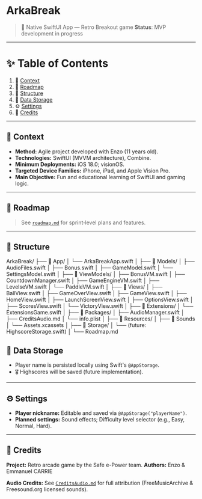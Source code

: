 # ArkaBreak

> 📱 Native SwiftUI App — Retro Breakout game
> **Status**: MVP development in progress

---

# ✨ Table of Contents

1. 🎯 [Context](#🎯-context)
2. 🚀 [Roadmap](#🚀-roadmap)
3. 📂 [Structure](#📂-structure)
4. 🔐 [Data Storage](#🔐-data-storage)
5. ⚙️ [Settings](#⚙️-settings)
6. 🌟 [Credits](#🌟-credits)

---

## 🎯 Context
- **Method:** Agile project developed with Enzo (11 years old).
- **Technologies:** SwiftUI (MVVM architecture), Combine.
- **Minimum Deployments:** iOS 18.0; visionOS.
- **Targeted Device Families:**  iPhone, iPad, and Apple Vision Pro.
- **Main Objective:** Fun and educational learning of SwiftUI and gaming logic.

---

## 🚀 Roadmap
> See [`roadmap.md`](./roadmap.md) for sprint‑level plans and features.

---

## 📂 Structure

ArkaBreak/
├── 📂 App/
│   └── ArkaBreakApp.swift
│
├── 📂 Models/
│   ├── AudioFiles.swift
│   ├── Bonus.swift
│   ├── GameModel.swift
│   └── SettingsModel.swift
│
├── 📂 ViewModels/
│   ├── BonusVM.swift
│   ├── CountdownManager.swift
│   ├── GameEngineVM.swift
│   ├── LevelseVM.swift
│   └── PaddleVM.swift
│
├── 📂 Views/
│   ├── BallView.swift
│   ├── GameOverView.swift
│   ├── GameView.swift
│   ├── HomeView.swift
│   ├── LaunchScreenView.swift
│   ├── OptionsView.swift
│   ├── ScoresView.swift
│   └── VictoryView.swift
│
├── 📂 Extensions/
│   └── ExtensionsGame.swift
│
├── 📂 Packages/
│   ├── AudioManager.swift
│   ├── CreditsAudio.md
│   └── info.plist
│
├── 📂 Resources/
│   ├── 📂 Sounds
│   └── Assets.xcassets
│
├── 📂 Storage/
│   └── (future: HighscoreStorage.swift)
│
└── Roadmap.md


## 🔐 Data Storage
- Player name is persisted locally using Swift's `@AppStorage`.
- 🎖 Highscores will be saved (future implementation).

---

## ⚙️ Settings
- **Player nickname:** Editable and saved via `@AppStorage("playerName")`.
- **Planned settings:** Sound effects; Difficulty level selector (e.g., Easy, Normal, Hard).

---

## 🌟 Credits
**Project:** Retro arcade game by the Safe e-Power team.
**Authors:** Enzo & Emmanuel CARRIE

**Audio Credits:** See [`CreditsAudio.md`](./Packages/CreditsAudio.md) for full attribution (FreeMusicArchive & Freesound.org licensed sounds).
